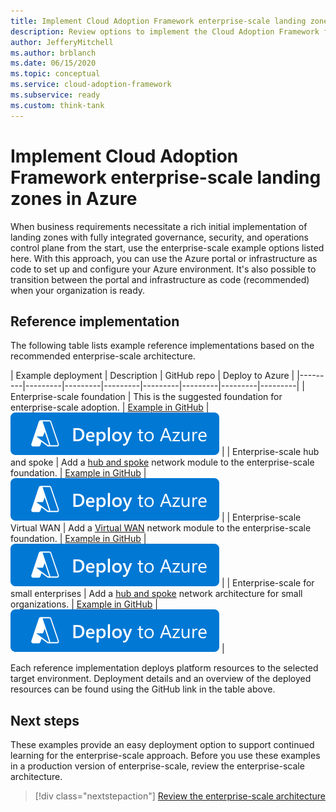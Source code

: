 ```yaml
---
title: Implement Cloud Adoption Framework enterprise-scale landing zones in Azure
description: Review options to implement the Cloud Adoption Framework for Azure enterprise-scale architecture.
author: JefferyMitchell
ms.author: brblanch
ms.date: 06/15/2020
ms.topic: conceptual
ms.service: cloud-adoption-framework
ms.subservice: ready
ms.custom: think-tank
---
```


# Implement Cloud Adoption Framework enterprise-scale landing zones in Azure

When business requirements necessitate a rich initial implementation of landing zones with fully integrated governance, security, and operations control plane from the start, use the enterprise-scale example options listed here. With this approach, you can use the Azure portal or infrastructure as code to set up and configure your Azure environment. It's also possible to transition between the portal and infrastructure as code (recommended) when your organization is ready.

## Reference implementation

The following table lists example reference implementations based on the recommended enterprise-scale architecture.

| Example deployment | Description | GitHub repo | Deploy to Azure |
|---------|---------|---------|---------|---------|---------|---------|---------|
| Enterprise-scale foundation | This is the suggested foundation for enterprise-scale adoption. | [Example in GitHub][GitHub-WingTip] | [![DTA-Button-WingTip]][DTA-WingTip] |
| Enterprise-scale hub and spoke | Add a [hub and spoke](/azure/architecture/reference-architectures/hybrid-networking/hub-spoke) network module to the enterprise-scale foundation. | [Example in GitHub][GitHub-AdventureWorks] | [![DTA-Button-AdventureWorks]][DTA-AdventureWorks] |
| Enterprise-scale Virtual WAN | Add a [Virtual WAN](/azure/virtual-wan/virtual-wan-global-transit-network-architecture) network module to the enterprise-scale foundation. | [Example in GitHub][GitHub-Contoso] | [![DTA-Button-Contoso]][DTA-Contoso] |
| Enterprise-scale for small enterprises | Add a [hub and spoke](/azure/architecture/reference-architectures/hybrid-networking/hub-spoke) network architecture for small organizations. | [Example in GitHub][GitHub-TreyResearch] | [![DTA-Button-TreyResearch]][DTA-TreyResearch] |

Each reference implementation deploys platform resources to the selected target environment. Deployment details and an overview of the deployed resources can be found using the GitHub link in the table above.

## Next steps

These examples provide an easy deployment option to support continued learning for the enterprise-scale approach. Before you use these examples in a production version of enterprise-scale, review the enterprise-scale architecture.

> [!div class="nextstepaction"]
> [Review the enterprise-scale architecture](./architecture.md)

<!-- The following section is used to store references to external images and links to reduce maintenance overhead and enable tooltips -->

[//]: # (*******************************)
[//]: # (EXTERNAL IMAGE REFERENCES BELOW)
[//]: # (*******************************)

[DTA-Button-WingTip]: https://raw.githubusercontent.com/Azure/azure-quickstart-templates/master/1-CONTRIBUTION-GUIDE/images/deploytoazure.svg?sanitize=true "Deploy WingTip reference implementation (foundation) to Azure."
[DTA-Button-AdventureWorks]: https://raw.githubusercontent.com/Azure/azure-quickstart-templates/master/1-CONTRIBUTION-GUIDE/images/deploytoazure.svg?sanitize=true "Deploy AdventureWorks reference implementation (hybrid connectivity with hub and spoke) to Azure."
[DTA-Button-Contoso]: https://raw.githubusercontent.com/Azure/azure-quickstart-templates/master/1-CONTRIBUTION-GUIDE/images/deploytoazure.svg?sanitize=true "Deploy Contoso reference implementation (hybrid connectivity with virtual wan) to Azure."
[DTA-Button-TreyResearch]: https://raw.githubusercontent.com/Azure/azure-quickstart-templates/master/1-CONTRIBUTION-GUIDE/images/deploytoazure.svg?sanitize=true "Deploy TreyResearch reference implementation for small organizations to Azure."

[//]: # (**************************)
[//]: # (EXTERNAL LINK LABELS BELOW)
[//]: # (**************************)

[GitHub-WingTip]: https://github.com/Azure/Enterprise-Scale/blob/main/docs/reference/wingtip/README.md
[GitHub-AdventureWorks]: https://github.com/Azure/Enterprise-Scale/blob/main/docs/reference/adventureworks/README.md
[GitHub-Contoso]: https://github.com/Azure/Enterprise-Scale/blob/main/docs/reference/contoso/Readme.md
[GitHub-TreyResearch]: https://github.com/Azure/Enterprise-Scale/blob/main/docs/reference/treyresearch/README.md

[DTA-WingTip]: https://portal.azure.com/#blade/Microsoft_Azure_CreateUIDef/CustomDeploymentBlade/uri/https%3A%2F%2Fraw.githubusercontent.com%2FAzure%2FEnterprise-Scale%2Fmain%2FeslzArm%2FeslzArm.json/uiFormDefinitionUri/https%3A%2F%2Fraw.githubusercontent.com%2FAzure%2FEnterprise-Scale%2Fmain%2FeslzArm%2Feslz-portal.json
[DTA-AdventureWorks]: https://portal.azure.com/#blade/Microsoft_Azure_CreateUIDef/CustomDeploymentBlade/uri/https%3A%2F%2Fraw.githubusercontent.com%2FAzure%2FEnterprise-Scale%2Fmain%2FeslzArm%2FeslzArm.json/uiFormDefinitionUri/https%3A%2F%2Fraw.githubusercontent.com%2FAzure%2FEnterprise-Scale%2Fmain%2FeslzArm%2Feslz-portal.json
[DTA-Contoso]: https://portal.azure.com/#blade/Microsoft_Azure_CreateUIDef/CustomDeploymentBlade/uri/https%3A%2F%2Fraw.githubusercontent.com%2FAzure%2FEnterprise-Scale%2Fmain%2FeslzArm%2FeslzArm.json/uiFormDefinitionUri/https%3A%2F%2Fraw.githubusercontent.com%2FAzure%2FEnterprise-Scale%2Fmain%2FeslzArm%2Feslz-portal.json
[DTA-TreyResearch]: https://portal.azure.com/#blade/Microsoft_Azure_CreateUIDef/CustomDeploymentBlade/uri/https%3A%2F%2Fraw.githubusercontent.com%2FAzure%2FEnterprise-Scale%2Fmain%2Fdocs%2Freference%2Ftreyresearch%2FarmTemplates%2Fes-lite.json/createUIDefinitionUri/https%3A%2F%2Fraw.githubusercontent.com%2FAzure%2FEnterprise-Scale%2Fmain%2Fdocs%2Freference%2Ftreyresearch%2FarmTemplates%2Fportal-es-lite.json
